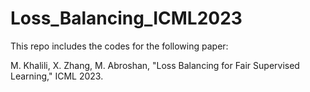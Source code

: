 # Loss_Balancing_ICML2023

This repo includes the codes for the following paper:

M. Khalili, X. Zhang, M. Abroshan, "Loss Balancing for Fair Supervised Learning," ICML 2023.
